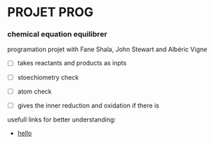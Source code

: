 # PROJET PROG
### chemical equation equilibrer 

programation projet with Fane Shala, John Stewart and Albéric Vigne 

- [ ] takes reactants and products as inpts 
- [ ] stoechiometry check
- [ ] atom check 
- [ ] gives the inner reduction and oxidation if there is 


usefull links for better understanding: 
 * [hello](couou.fr)
